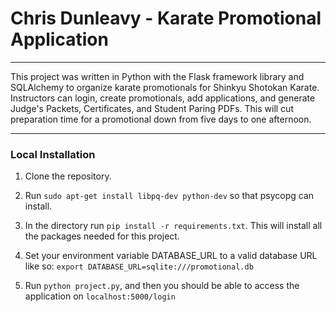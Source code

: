 # Chris Dunleavy - Karate Promotional Application
----
This project was written in Python with the Flask framework library and SQLAlchemy to organize karate promotionals for Shinkyu Shotokan Karate. Instructors can login, create promotionals, add applications, and generate Judge's Packets, Certificates, and Student Paring PDFs. This will cut preparation time for a promotional down from five days to one afternoon.

----
### Local Installation
1. Clone the repository.

2. Run `sudo apt-get install libpq-dev python-dev` so that psycopg can install.

3. In the directory run `pip install -r requirements.txt`. This will install all the packages needed for this project.

4. Set your environment variable DATABASE_URL to a valid database URL like so: `export DATABASE_URL=sqlite:///promotional.db`

5. Run `python project.py`, and then you should be able to access the application on `localhost:5000/login`


